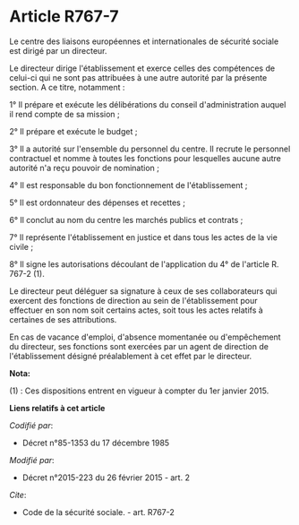 # Article R767-7

Le centre des liaisons européennes et internationales de sécurité sociale est dirigé par un directeur. 

Le directeur dirige l'établissement et exerce celles des compétences de celui-ci qui ne sont pas attribuées à une autre
autorité par la présente section. A ce titre, notamment : 

1° Il prépare et exécute les délibérations du conseil d'administration auquel il rend compte de sa mission ; 

2° Il prépare et exécute le budget ; 

3° Il a autorité sur l'ensemble du personnel du centre. Il recrute le personnel contractuel et nomme à toutes les fonctions
pour lesquelles aucune autre autorité n'a reçu pouvoir de nomination ; 

4° Il est responsable du bon fonctionnement de l'établissement ; 

5° Il est ordonnateur des dépenses et recettes ; 

6° Il conclut au nom du centre les marchés publics et contrats ; 

7° Il représente l'établissement en justice et dans tous les actes de la vie civile ; 

8° Il signe les autorisations découlant de l'application du 4° de l'article R. 767-2 (1). 

Le directeur peut déléguer sa signature à ceux de ses collaborateurs qui exercent des fonctions de direction au sein de
l'établissement pour effectuer en son nom soit certains actes, soit tous les actes relatifs à certaines de ses attributions. 

En cas de vacance d'emploi, d'absence momentanée ou d'empêchement du directeur, ses fonctions sont exercées par un agent de
direction de l'établissement désigné préalablement à cet effet par le directeur.

**Nota:**

(1) : Ces dispositions entrent en vigueur à compter du 1er janvier 2015.

**Liens relatifs à cet article**

_Codifié par_:

  - Décret n°85-1353 du 17 décembre 1985

_Modifié par_:

  - Décret n°2015-223 du 26 février 2015 - art. 2

_Cite_:

  - Code de la sécurité sociale. - art. R767-2
